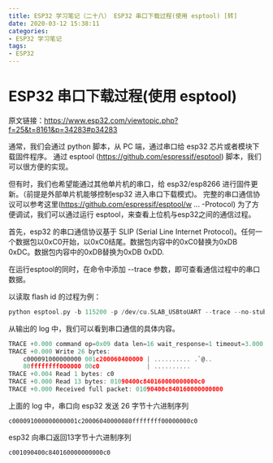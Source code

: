 ```yaml
---
title: ESP32 学习笔记（二十八） ESP32 串口下载过程(使用 esptool) [转]
date: 2020-03-12 15:38:11
categories:
- ESP32 学习笔记
tags:
- ESP32
---
```


# ESP32 串口下载过程(使用 esptool)

原文链接：https://www.esp32.com/viewtopic.php?f=25&t=8161&p=34283#p34283

通常，我们会通过 python 脚本，从 PC 端，通过串口给 esp32 芯片或者模块下载固件程序。
通过 esptool (https://github.com/espressif/esptool) 脚本，我们可以很方便的实现。

但有时，我们也希望能通过其他单片机的串口，给 esp32/esp8266 进行固件更新。（前提是外部单片机能够控制esp32 进入串口下载模式)。
完整的串口通信协议可以参考这里(https://github.com/espressif/esptool/w ... -Protocol)
为了方便调试，我们可以通过运行 esptool，来查看上位机与esp32之间的通信过程。

<!--more-->

首先，esp32 的串口通信协议基于 SLIP (Serial Line Internet Protocol)。任何一个数据包以0xC0开始，以0xC0结尾。数据包内容中的0xC0替换为0xDB 0xDC。数据包内容中的0xDB替换为0xDB 0xDD.

在运行esptool的同时，在命令中添加 --trace 参数，即可查看通信过程中的串口数据。

以读取 flash id 的过程为例：

```c
python esptool.py -b 115200 -p /dev/cu.SLAB_USBtoUART --trace --no-stub flash_id
```

从输出的 log 中，我们可以看到串口通信的具体内容。

```c
TRACE +0.000 command op=0x09 data len=16 wait_response=1 timeout=3.000 data=1c20006040000080ffffffff00000000
TRACE +0.000 Write 26 bytes: 
    c000091000000000 001c200060400000 | .......... .`@..
    80ffffffff000000 00c0             | ..........
TRACE +0.004 Read 1 bytes: c0
TRACE +0.000 Read 13 bytes: 01090400c840160000000000c0
TRACE +0.000 Received full packet: 01090400c840160000000000
```

上面的 log 中，串口向 esp32 发送 26 字节十六进制序列

```
c000091000000000001c20006040000080ffffffff00000000c0
```

esp32 向串口返回13字节十六进制序列

```
c001090400c840160000000000c0
```